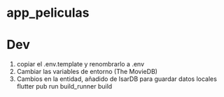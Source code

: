 # app_peliculas

# Dev

1. copiar el .env.template y renombrarlo a .env
2. Cambiar las variables de entorno (The MovieDB)
3. Cambios en la entidad, añadido de IsarDB para guardar datos locales
   flutter pub run build_runner build
